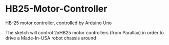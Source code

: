 # HB25-Motor-Controller
HB-25 motor controller, controlled by Arduino Uno

The sketch will control 2xHB25 motor controllers (from Parallax) in order to drive a Made-In-USA robot chassis around
